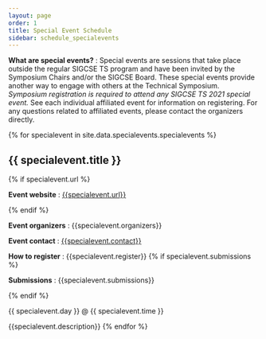 ```yaml
---
layout: page
order: 1
title: Special Event Schedule
sidebar: schedule_specialevents
---
```


<strong>What are special events?</strong> : Special events are sessions that take place outside the regular SIGCSE TS program and have been invited by the Symposium Chairs and/or the SIGCSE Board.  These special events provide another way to engage with others at the Technical Symposium.  <em>Symposium registration is required to attend any SIGCSE TS 2021 special event.</em>  See each individual affiliated event for information on registering.  For any questions related to affiliated events, please contact the organizers directly.

{% for specialevent in site.data.specialevents.specialevents %}
<h2 id="{{specialevent.event | downcase}}">{{ specialevent.title }}</h2>
{% if specialevent.url %}
<p><strong>Event website</strong> : <a href="{{specialevent.url}}" target=_new>{{specialevent.url}}</a></p>
{% endif %}
<p><strong>Event organizers</strong> : {{specialevent.organizers}}</p>
<p><strong>Event contact</strong> : <a href="mailto:{{specialevent.contact}}">{{specialevent.contact}}</a></p>
<p><strong>How to register</strong> : {{specialevent.register}}
{% if specialevent.submissions %}
<p><strong>Submissions</strong> : {{specialevent.submissions}}</p>
{% endif %}
<p>{{ specialevent.day }} @ {{ specialevent.time }}</p>
{{specialevent.description}}
{% endfor %}